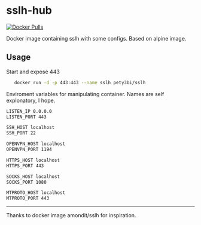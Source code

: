 sslh-hub
========

[![Docker Pulls](https://img.shields.io/docker/pulls/pety3bi/sslh.svg)](https://hub.docker.com/r/pety3bi/sslh/)

Docker image containing sslh with some configs. Based on alpine image.

Usage
-----

Start and expose 443
```bash
   docker run -d -p 443:443 --name sslh pety3bi/sslh
```

Enviroment variables for manipulating container. Names are self explonatory, I hope.
```bash
LISTEN_IP 0.0.0.0
LISTEN_PORT 443

SSH_HOST localhost
SSH_PORT 22

OPENVPN_HOST localhost
OPENVPN_PORT 1194

HTTPS_HOST localhost
HTTPS_PORT 443

SOCKS_HOST localhost
SOCKS_PORT 1080

MTPROTO_HOST localhost
MTPROTO_PORT 443
```

----

Thanks to docker image amondit/sslh for inspiration.
